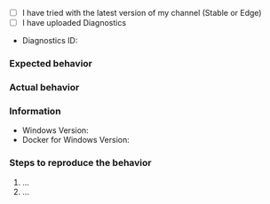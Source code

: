 <!--
Please, check https://docs.docker.com/docker-for-windows/troubleshoot/.
Issues without logs and details cannot be debugged, and will be closed.

Issues unrelated to Docker Desktop for Windows will be closed.  In particular, see
  - https://github.com/moby/moby/issues for Docker daemon, e.g. running on Windows Server with Docker EE
  - https://github.com/docker/compose/issues for docker-compose
  - https://github.com/docker/machine/issues for docker-machine
  - https://github.com/docker/docker.github.io/issues for the documentation
-->


<!-- Replace `- [ ]` with `- [x]`, or click after having submitted the issue. -->
  - [ ] I have tried with the latest version of my channel (Stable or Edge)
  - [ ] I have uploaded Diagnostics
  - Diagnostics ID:

### Expected behavior

### Actual behavior

### Information
<!--
Please, help us understand the problem.  For instance:
  - Is it reproducible?
  - Is the problem new?
  - Did the problem appear with an update?
  - A reproducible case if this is a bug, Dockerfiles with reproduction inside is best.
-->
  - Windows Version:
  - Docker for Windows Version:

### Steps to reproduce the behavior
<!--
A reproducible case, Dockerfiles with reproduction inside is best.
-->

  1. ...
  2. ...
